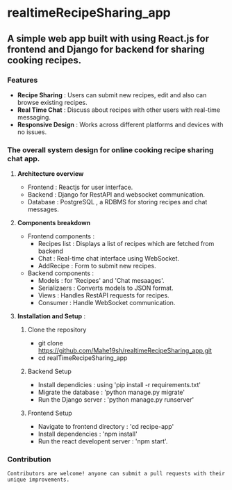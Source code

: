 # realtimeRecipeSharing_app
## A simple web app built with using React.js for frontend and Django for backend for sharing cooking recipes.

### Features 
   - **Recipe Sharing** : Users can submit new recipes, edit and also can browse existing recipes.
   - **Real Time Chat** : Discuss about recipes with other users with real-time messaging.
   - **Responsive Design** : Works across different platforms and devices with no issues. 

### The overall system design for online cooking recipe sharing chat app.

1. **Architecture overview**
     - Frontend : Reactjs for user interface.
     - Backend : Django for RestAPI and websocket communication.
     - Database : PostgreSQL , a RDBMS for storing recipes and chat messages.
2. **Components breakdown**
     - Frontend components :
       - Recipes list : Displays a list of recipes which are fetched from backend
       - Chat : Real-time chat interface using WebSocket.
       - AddRecipe : Form to submit new recipes.
     - Backend components :
       - Models : for 'Recipes' and 'Chat mesaages'.
       - Serializaers : Converts models to JSON format.
       - Views : Handles RestAPI requests for recipes.
       - Consumer : Handle WebSocket communication.

3. **Installation and Setup** :
     1. Clone the repository
        - git clone https://github.com/Mahe19sh/realtimeRecipeSharing_app.git
        - cd realTimeRecipeSharing_app

     2.  Backend Setup
         - Install dependicies : using 'pip install -r requirements.txt'
         - Migrate the database : 'python manage.py migrate'
         - Run the Django server : 'python manage.py runserver'
       
     3.  Frontend Setup
         - Navigate to frontend directory : 'cd recipe-app'
         - Install dependencies : 'npm install'
         - Run the react developent server : 'npm start'.

### Contribution 
    Contributors are welcome! anyone can submit a pull requests with their unique improvements.

